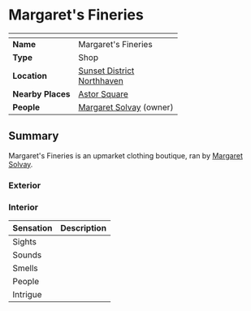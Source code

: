 # Margaret's Fineries

| []() | |
| --- | --- |
| **Name** | Margaret's Fineries |
| **Type** | Shop |
| **Location** | [Sunset District](../../districts/sunset-district.md)<br>[Northhaven](../../cities/northhaven.md) |
| **Nearby Places** | [Astor Square](../../structures/astor-square.md) |
| **People** | [Margaret Solvay](../../../characters/margaret-solvay.md) (owner) |

## Summary

Margaret's Fineries is an upmarket clothing boutique, ran by [Margaret Solvay](../../../characters/margaret-solvay.md).

### Exterior

### Interior

| Sensation | Description |
| ---- | --- |
| Sights | |
| Sounds | |
| Smells | |
| People | |
| Intrigue | |
